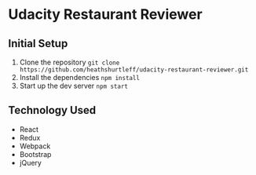 # Udacity Restaurant Reviewer

## Initial Setup
1. Clone the repository ```git clone https://github.com/heathshurtleff/udacity-restaurant-reviewer.git```
2. Install the dependencies ```npm install```
3. Start up the dev server ```npm start```

## Technology Used
* React
* Redux
* Webpack
* Bootstrap
* jQuery
